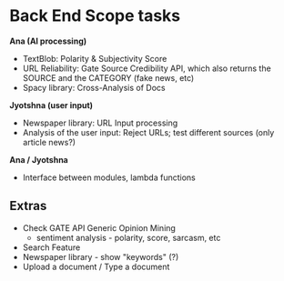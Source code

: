 # Back End Scope tasks

**Ana (AI processing)**
- TextBlob: Polarity & Subjectivity Score
- URL Reliability: Gate Source Credibility API, which also returns the SOURCE and the CATEGORY (fake news, etc)
- Spacy library: Cross-Analysis of Docs

**Jyotshna (user input)**
- Newspaper library: URL Input processing
- Analysis of the user input: Reject URLs; test different sources (only article news?)

**Ana / Jyotshna**
- Interface between modules, lambda functions

## Extras
* Check GATE API Generic Opinion Mining
  - sentiment analysis - polarity, score, sarcasm, etc
* Search Feature
* Newspaper library - show "keywords" (?)
* Upload a document / Type a document
